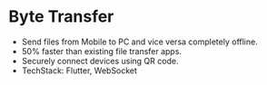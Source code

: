 # Byte Transfer

- Send files from Mobile to PC and vice versa completely offline.
- 50% faster than existing file transfer apps.
- Securely connect devices using QR code.
- TechStack: Flutter, WebSocket


